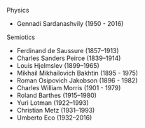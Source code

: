 Physics
- Gennadi Sardanashvily (1950 - 2016)

Semiotics

- Ferdinand de Saussure (1857–1913)
- Charles Sanders Peirce (1839–1914)
- Louis Hjelmslev (1899–1965)
- Mikhail Mikhailovich Bakhtin (1895 - 1975)
- Roman Osipovich Jakobson (1896 - 1982)
- Charles William Morris (1901 - 1979)
- Roland Barthes (1915–1980)
- Yuri Lotman (1922–1993)
- Christian Metz (1931–1993)
- Umberto Eco (1932–2016)

